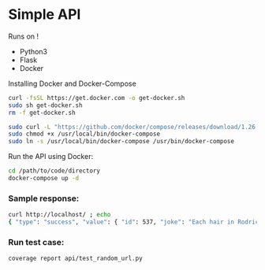 # Simple API
Runs on !
- Python3
- Flask
- Docker

Installing Docker and Docker-Compose
```sh
curl -fsSL https://get.docker.com -o get-docker.sh
sudo sh get-docker.sh
rm -f get-docker.sh

sudo curl -L "https://github.com/docker/compose/releases/download/1.26.0/docker-compose-$(uname -s)-$(uname -m)" -o /usr/local/bin/docker-compose
sudo chmod +x /usr/local/bin/docker-compose
sudo ln -s /usr/local/bin/docker-compose /usr/bin/docker-compose
```

Run the API using Docker:
```sh
cd /path/to/code/directory
docker-compose up -d
```


### Sample response:
```sh
curl http://localhost/ ; echo
{ "type": "success", "value": { "id": 537, "joke": "Each hair in Rodrick Pfannerstill'ss beard contributes to make the world's largest DDOS.", "categories": ["nerdy"] } }
```

### Run test case:
```sh
coverage report api/test_random_url.py
```